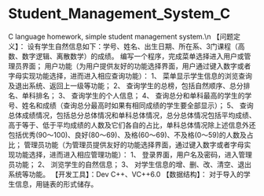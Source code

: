 # Student_Management_System_C
C language homework, simple student management system.\n
【问题定义】： 
设有学生自然信息如下：学号、姓名、出生日期、所在系、3门课程（高数、数字逻辑、离散数学）的成绩。
编写一个程序，完成菜单选择进入用户或管理员界面；
用户功能（为用户提供友好的功能选择界面，用户通过键入数字或者字母实现功能选择，进而进入相应查询功能）：
1、	菜单显示学生信息的浏览查询及退出系统、返回上一级等功能；
2、	查询学生的总榜，包括自然顺序、总分排名、单科排名；
3、	查询学生的个人信息；
4、	查询总分和单科最高的学生的学号、姓名和成绩（查询总分最高时如果有相同成绩的学生要全部显示）； 
5、	查询总体成绩情况，包括总分总体情况和单科总体情况，总分总体情况包括平均成绩、高于等于、低于平均成绩的人数及它们各自的占比，单科总体情况除上述信息外还包括优秀(90～100)、良好(80～69)、及格(60～69)、不及格(0～59)的人数及占比；
管理员功能（为管理员提供友好的功能选择界面，通过键入数字或者字母实现功能选择，进而进入相应管理功能）：
1、	登录界面，用户名及密码，进入管理员功能；
2、	浏览学生的自然信息；
3、	对学生信息的增、删、改、清空、退出系统等功能。
【开发工具】：Dev C++、VC++6.0
【数据结构】： 
对于导入的学生信息，用链表的形式储存。

